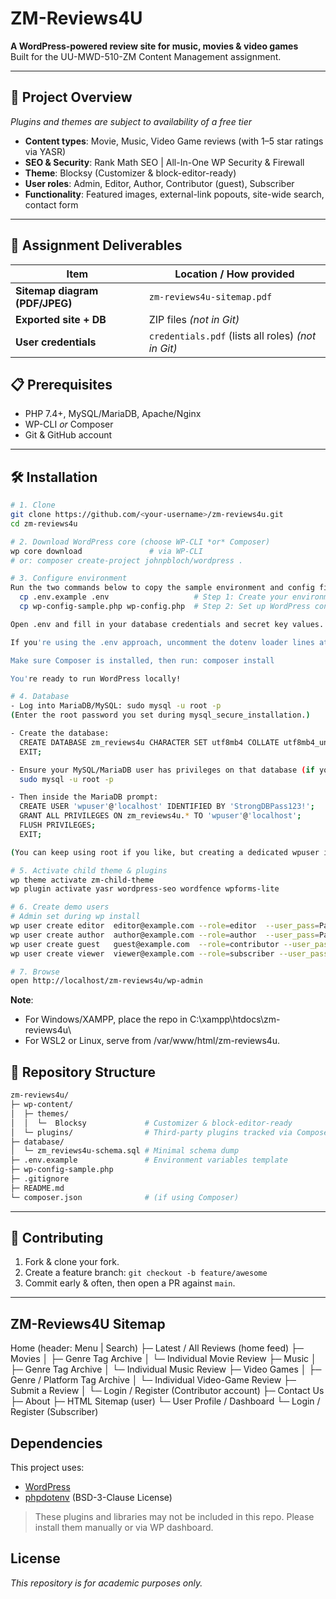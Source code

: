 # ZM-Reviews4U

**A WordPress-powered review site for music, movies & video games**  
Built for the UU-MWD-510-ZM Content Management assignment.

---

## 🚀 Project Overview
*Plugins and themes are subject to availability of a free tier*
- **Content types**: Movie, Music, Video Game reviews (with 1–5 star ratings via YASR)  
- **SEO & Security**: Rank Math SEO | All-In-One WP Security & Firewall  
- **Theme**: Blocksy (Customizer & block-editor-ready)
- **User roles**: Admin, Editor, Author, Contributor (guest), Subscriber  
- **Functionality**: Featured images, external-link popouts, site-wide search, contact form
 
---

## 📄 Assignment Deliverables

| Item                           | Location / How provided                             |
| ------------------------------ | --------------------------------------------------- |
| **Sitemap diagram (PDF/JPEG)** | `zm-reviews4u-sitemap.pdf`                          |
| **Exported site + DB**         | ZIP files *(not in Git)*               |
| **User credentials**           | `credentials.pdf` (lists all roles)  *(not in Git)* |


## 📋 Prerequisites

- PHP 7.4+, MySQL/MariaDB, Apache/Nginx  
- WP-CLI _or_ Composer  
- Git & GitHub account  

---

## 🛠️ Installation

```bash
# 1. Clone
git clone https://github.com/<your-username>/zm-reviews4u.git
cd zm-reviews4u

# 2. Download WordPress core (choose WP-CLI *or* Composer)
wp core download               # via WP-CLI
# or: composer create-project johnpbloch/wordpress .

# 3. Configure environment
Run the two commands below to copy the sample environment and config files:
  cp .env.example .env                   # Step 1: Create your environment file
  cp wp-config-sample.php wp-config.php  # Step 2: Set up WordPress config (if not already done)

Open .env and fill in your database credentials and secret key values. You can generate WordPress salts here: https://api.wordpress.org/secret-key/1.1/salt/

If you're using the .env approach, uncomment the dotenv loader lines at the top of wp-config.php.

Make sure Composer is installed, then run: composer install

You're ready to run WordPress locally!

# 4. Database
- Log into MariaDB/MySQL: sudo mysql -u root -p
(Enter the root password you set during mysql_secure_installation.)

- Create the database: 
  CREATE DATABASE zm_reviews4u CHARACTER SET utf8mb4 COLLATE utf8mb4_unicode_ci;
  EXIT;

- Ensure your MySQL/MariaDB user has privileges on that database (if you’re using a non-root user, grant them):
  sudo mysql -u root -p

- Then inside the MariaDB prompt:
  CREATE USER 'wpuser'@'localhost' IDENTIFIED BY 'StrongDBPass123!';
  GRANT ALL PRIVILEGES ON zm_reviews4u.* TO 'wpuser'@'localhost';
  FLUSH PRIVILEGES;
  EXIT;

(You can keep using root if you like, but creating a dedicated wpuser is a good habit.)

# 5. Activate child theme & plugins
wp theme activate zm-child-theme
wp plugin activate yasr wordpress-seo wordfence wpforms-lite

# 6. Create demo users
# Admin set during wp install 
wp user create editor  editor@example.com --role=editor  --user_pass=Passw0rd!
wp user create author  author@example.com --role=author  --user_pass=Passw0rd!
wp user create guest   guest@example.com  --role=contributor --user_pass=Passw0rd!
wp user create viewer  viewer@example.com --role=subscriber --user_pass=Passw0rd!

# 7. Browse
open http://localhost/zm-reviews4u/wp-admin

```
**Note**: 
- For Windows/XAMPP, place the repo in C:\xampp\htdocs\zm-reviews4u\
- For WSL2 or Linux, serve from /var/www/html/zm-reviews4u.

## 📑 Repository Structure

```bash
zm-reviews4u/
├─ wp-content/
│  ├─ themes/
│  │  └─  Blocksy             # Customizer & block-editor-ready
│  └─ plugins/                # Third-party plugins tracked via Composer or ZIP
├─ database/
│  └─ zm_reviews4u-schema.sql # Minimal schema dump
├─ .env.example               # Environment variables template
├─ wp-config-sample.php
├─ .gitignore
├─ README.md
└─ composer.json              # (if using Composer)
```

---

## 👥 Contributing

1. Fork & clone your fork.
2. Create a feature branch: `git checkout -b feature/awesome`
3. Commit early & often, then open a PR against `main`.

---

## ZM-Reviews4U Sitemap

Home  (header: Menu | Search)
├─ Latest / All Reviews   (home feed)
├─ Movies
│   ├─ Genre Tag Archive
│   └─ Individual Movie Review
├─ Music
│   ├─ Genre Tag Archive
│   └─ Individual Music Review
├─ Video Games
│   ├─ Genre / Platform Tag Archive
│   └─ Individual Video-Game Review
├─ Submit a Review
│   └─ Login / Register   (Contributor account)
├─ Contact Us
├─ About
├─ HTML Sitemap  (user)
└─ User Profile / Dashboard
     └─ Login / Register   (Subscriber)

## Dependencies

This project uses:
- [WordPress](https://wordpress.org/)
- [phpdotenv](https://github.com/vlucas/phpdotenv) (BSD-3-Clause License)

> These plugins and libraries may not be included in this repo. Please install them manually or via WP dashboard.

## License

*This repository is for academic purposes only.*
